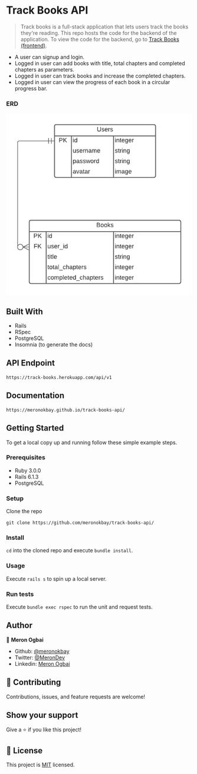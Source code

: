 # Track Books API

> Track books is a full-stack application that lets users track the books they're reading. This repo hosts the code for the backend of the application. To view the code for the backend, go to [Track Books (frontend)](https://github.com/meronokbay/track-books/).


- A user can signup and login.
- Logged in user can add books with title, total chapters and completed chapters as parameters.
- Logged in user can track books and increase the completed chapters.
- Logged in user can view the progress of each book in a circular progress bar.

### ERD

![ERD](./docs/ERD.png)

## Built With

- Rails
- RSpec
- PostgreSQL
- Insomnia (to generate the docs)

## API Endpoint

```
https://track-books.herokuapp.com/api/v1
```

## Documentation

```
https://meronokbay.github.io/track-books-api/
```

## Getting Started

To get a local copy up and running follow these simple example steps.

### Prerequisites

- Ruby 3.0.0
- Rails 6.1.3
- PostgreSQL

### Setup

Clone the repo

```
git clone https://github.com/meronokbay/track-books-api/
```

### Install

`cd` into the cloned repo and execute `bundle install`.

### Usage

Execute `rails s` to spin up a local server.

### Run tests

Execute `bundle exec rspec` to run the unit and request tests.

## Author

👤 **Meron Ogbai**

- Github: [@meronokbay](https://github.com/meronokbay)
- Twitter: [@MeronDev](https://twitter.com/MeronDev)
- Linkedin: [Meron Ogbai](https://linkedin.com/in/meron-ogbai/)

## 🤝 Contributing

Contributions, issues, and feature requests are welcome!

## Show your support

Give a ⭐️ if you like this project!

## 📝 License

This project is [MIT](./LICENSE) licensed.
